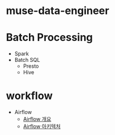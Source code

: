 # muse-data-engineer

# Batch Processing
- Spark
- Batch SQL
  - Presto
  - Hive

# workflow
- Airflow
  - [Airflow 개요](https://github.com/mjs1995/muse-data-engineer/blob/main/doc/workflow/airflow_base.md)
  - [Airflow 아키텍처]()
